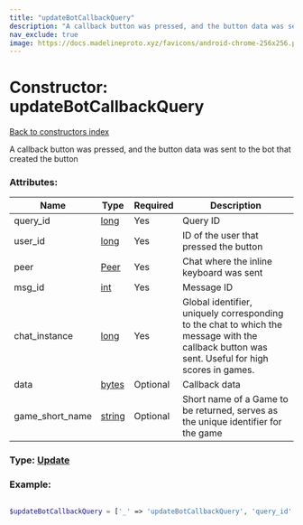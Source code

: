 ```yaml
---
title: "updateBotCallbackQuery"
description: "A callback button was pressed, and the button data was sent to the bot that created the button"
nav_exclude: true
image: https://docs.madelineproto.xyz/favicons/android-chrome-256x256.png
---
```

# Constructor: updateBotCallbackQuery  
[Back to constructors index](/API_docs/constructors/index.html)



A callback button was pressed, and the button data was sent to the bot that created the button

### Attributes:

| Name     |    Type       | Required | Description |
|----------|---------------|----------|-------------|
|query\_id|[long](/API_docs/types/long.html) | Yes|Query ID|
|user\_id|[long](/API_docs/types/long.html) | Yes|ID of the user that pressed the button|
|peer|[Peer](/API_docs/types/Peer.html) | Yes|Chat where the inline keyboard was sent|
|msg\_id|[int](/API_docs/types/int.html) | Yes|Message ID|
|chat\_instance|[long](/API_docs/types/long.html) | Yes|Global identifier, uniquely corresponding to the chat to which the message with the callback button was sent. Useful for high scores in games.|
|data|[bytes](/API_docs/types/bytes.html) | Optional|Callback data|
|game\_short\_name|[string](/API_docs/types/string.html) | Optional|Short name of a Game to be returned, serves as the unique identifier for the game|



### Type: [Update](/API_docs/types/Update.html)


### Example:

```php

$updateBotCallbackQuery = ['_' => 'updateBotCallbackQuery', 'query_id' => long, 'user_id' => long, 'peer' => Peer, 'msg_id' => int, 'chat_instance' => long, 'data' => 'bytes', 'game_short_name' => 'string'];
```  
